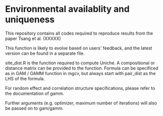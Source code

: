 # Environmental availablity and uniqueness 

This repository contains all codes required to reproduce results from the paper Tsang et al. (XXXXX)

This function is likely to evolve based on users' feedback, and the latest version can be found in a separate file.

site_dist.R is the function required to compute Uniche. A compositional or distance matrix can be provided to the function. Formula can be specificed as in GAM / GAMM function in mgcv, but always start with pair_dist as the LHS of the formula.

For random effect and correlation structure specifications, please refer to the documentation of gamm. 

Further arguments (e.g. optimizer, maximum number of iterations) will also be passed on to gam/gamm. 
